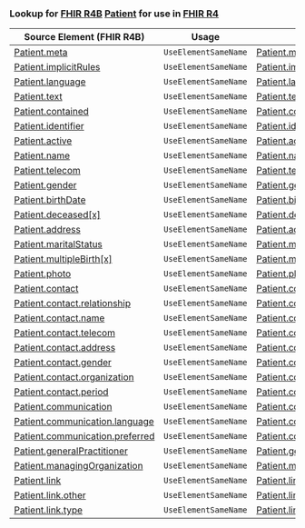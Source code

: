 ### Lookup for [FHIR R4B](https://hl7.org/fhir/R4B/) [Patient](https://hl7.org/fhir/R4B/Patient.html) for use in [FHIR R4](https://hl7.org/fhir/R4/)

| Source Element (FHIR R4B) | Usage | Target |
| -------------- | ----- | ------ |
| [Patient.meta](https://hl7.org/fhir/R4B/Patient.html#resource) | `UseElementSameName` | [Patient.meta](https://hl7.org/fhir/R4/Patient.html#resource) |
| [Patient.implicitRules](https://hl7.org/fhir/R4B/Patient.html#resource) | `UseElementSameName` | [Patient.implicitRules](https://hl7.org/fhir/R4/Patient.html#resource) |
| [Patient.language](https://hl7.org/fhir/R4B/Patient.html#resource) | `UseElementSameName` | [Patient.language](https://hl7.org/fhir/R4/Patient.html#resource) |
| [Patient.text](https://hl7.org/fhir/R4B/Patient.html#resource) | `UseElementSameName` | [Patient.text](https://hl7.org/fhir/R4/Patient.html#resource) |
| [Patient.contained](https://hl7.org/fhir/R4B/Patient.html#resource) | `UseElementSameName` | [Patient.contained](https://hl7.org/fhir/R4/Patient.html#resource) |
| [Patient.identifier](https://hl7.org/fhir/R4B/Patient.html#resource) | `UseElementSameName` | [Patient.identifier](https://hl7.org/fhir/R4/Patient.html#resource) |
| [Patient.active](https://hl7.org/fhir/R4B/Patient.html#resource) | `UseElementSameName` | [Patient.active](https://hl7.org/fhir/R4/Patient.html#resource) |
| [Patient.name](https://hl7.org/fhir/R4B/Patient.html#resource) | `UseElementSameName` | [Patient.name](https://hl7.org/fhir/R4/Patient.html#resource) |
| [Patient.telecom](https://hl7.org/fhir/R4B/Patient.html#resource) | `UseElementSameName` | [Patient.telecom](https://hl7.org/fhir/R4/Patient.html#resource) |
| [Patient.gender](https://hl7.org/fhir/R4B/Patient.html#resource) | `UseElementSameName` | [Patient.gender](https://hl7.org/fhir/R4/Patient.html#resource) |
| [Patient.birthDate](https://hl7.org/fhir/R4B/Patient.html#resource) | `UseElementSameName` | [Patient.birthDate](https://hl7.org/fhir/R4/Patient.html#resource) |
| [Patient.deceased[x]](https://hl7.org/fhir/R4B/Patient.html#resource) | `UseElementSameName` | [Patient.deceased[x]](https://hl7.org/fhir/R4/Patient.html#resource) |
| [Patient.address](https://hl7.org/fhir/R4B/Patient.html#resource) | `UseElementSameName` | [Patient.address](https://hl7.org/fhir/R4/Patient.html#resource) |
| [Patient.maritalStatus](https://hl7.org/fhir/R4B/Patient.html#resource) | `UseElementSameName` | [Patient.maritalStatus](https://hl7.org/fhir/R4/Patient.html#resource) |
| [Patient.multipleBirth[x]](https://hl7.org/fhir/R4B/Patient.html#resource) | `UseElementSameName` | [Patient.multipleBirth[x]](https://hl7.org/fhir/R4/Patient.html#resource) |
| [Patient.photo](https://hl7.org/fhir/R4B/Patient.html#resource) | `UseElementSameName` | [Patient.photo](https://hl7.org/fhir/R4/Patient.html#resource) |
| [Patient.contact](https://hl7.org/fhir/R4B/Patient.html#resource) | `UseElementSameName` | [Patient.contact](https://hl7.org/fhir/R4/Patient.html#resource) |
| [Patient.contact.relationship](https://hl7.org/fhir/R4B/Patient.html#resource) | `UseElementSameName` | [Patient.contact.relationship](https://hl7.org/fhir/R4/Patient.html#resource) |
| [Patient.contact.name](https://hl7.org/fhir/R4B/Patient.html#resource) | `UseElementSameName` | [Patient.contact.name](https://hl7.org/fhir/R4/Patient.html#resource) |
| [Patient.contact.telecom](https://hl7.org/fhir/R4B/Patient.html#resource) | `UseElementSameName` | [Patient.contact.telecom](https://hl7.org/fhir/R4/Patient.html#resource) |
| [Patient.contact.address](https://hl7.org/fhir/R4B/Patient.html#resource) | `UseElementSameName` | [Patient.contact.address](https://hl7.org/fhir/R4/Patient.html#resource) |
| [Patient.contact.gender](https://hl7.org/fhir/R4B/Patient.html#resource) | `UseElementSameName` | [Patient.contact.gender](https://hl7.org/fhir/R4/Patient.html#resource) |
| [Patient.contact.organization](https://hl7.org/fhir/R4B/Patient.html#resource) | `UseElementSameName` | [Patient.contact.organization](https://hl7.org/fhir/R4/Patient.html#resource) |
| [Patient.contact.period](https://hl7.org/fhir/R4B/Patient.html#resource) | `UseElementSameName` | [Patient.contact.period](https://hl7.org/fhir/R4/Patient.html#resource) |
| [Patient.communication](https://hl7.org/fhir/R4B/Patient.html#resource) | `UseElementSameName` | [Patient.communication](https://hl7.org/fhir/R4/Patient.html#resource) |
| [Patient.communication.language](https://hl7.org/fhir/R4B/Patient.html#resource) | `UseElementSameName` | [Patient.communication.language](https://hl7.org/fhir/R4/Patient.html#resource) |
| [Patient.communication.preferred](https://hl7.org/fhir/R4B/Patient.html#resource) | `UseElementSameName` | [Patient.communication.preferred](https://hl7.org/fhir/R4/Patient.html#resource) |
| [Patient.generalPractitioner](https://hl7.org/fhir/R4B/Patient.html#resource) | `UseElementSameName` | [Patient.generalPractitioner](https://hl7.org/fhir/R4/Patient.html#resource) |
| [Patient.managingOrganization](https://hl7.org/fhir/R4B/Patient.html#resource) | `UseElementSameName` | [Patient.managingOrganization](https://hl7.org/fhir/R4/Patient.html#resource) |
| [Patient.link](https://hl7.org/fhir/R4B/Patient.html#resource) | `UseElementSameName` | [Patient.link](https://hl7.org/fhir/R4/Patient.html#resource) |
| [Patient.link.other](https://hl7.org/fhir/R4B/Patient.html#resource) | `UseElementSameName` | [Patient.link.other](https://hl7.org/fhir/R4/Patient.html#resource) |
| [Patient.link.type](https://hl7.org/fhir/R4B/Patient.html#resource) | `UseElementSameName` | [Patient.link.type](https://hl7.org/fhir/R4/Patient.html#resource) |
